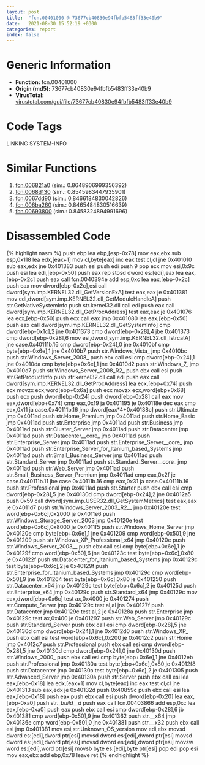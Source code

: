 ```yaml
---
layout: post
title:  "fcn.00401000 @ 73677cb40830e94fbfb5483ff33e40b9"
date:   2021-08-30 15:52:19 +0300
categories: report
index: false
---
```


# Generic Information
- **Function:** fcn.00401000
- **Origin (md5):** 73677cb40830e94fbfb5483ff33e40b9
- **VirusTotal:** [virustotal.com/gui/file/73677cb40830e94fbfb5483ff33e40b9][virustotal_ref]

# Code Tags
<span class="tag" id="LINKING">LINKING</span>
<span class="tag" id="SYSTEM-INFO">SYSTEM-INFO</span>


# Similar Functions

1. [fcn.006821a0][similar_1_ref] (sim.: 0.8648906999356392)
2. [fcn.0068d130][similar_2_ref] (sim.: 0.8545983447935901)
3. [fcn.0067dd90][similar_3_ref] (sim.: 0.8466184830042826)
4. [fcn.006ba260][similar_4_ref] (sim.: 0.8465484830516639)
5. [fcn.00693800][similar_5_ref] (sim.: 0.8458324894991696)


# Disassembled Code

{% highlight nasm %}
push ebp
lea ebp,[esp-0x78]
mov eax,ebx
sub esp,0x118
lea edx,[eax+1]
mov cl,byte[eax]
inc eax
test cl,cl
jne 0x401010
sub eax,edx
jne 0x401383
push esi
push edi
push 9
pop ecx
mov esi,0x9c
push esi
lea edi,[ebp-0x50]
push eax
rep stosd dword es:[edi],eax
lea eax,[ebp-0x2c]
push eax
call fcn.0040394e
add esp,0xc
lea eax,[ebp-0x2c]
push eax
mov dword[ebp-0x2c],esi
call dword[sym.imp.KERNEL32.dll_GetVersionExA]
test eax,eax
je 0x401381
mov edi,dword[sym.imp.KERNEL32.dll_GetModuleHandleA]
push str.GetNativeSystemInfo
push str.kernel32.dll
call edi
push eax
call dword[sym.imp.KERNEL32.dll_GetProcAddress]
test eax,eax
je 0x401076
lea ecx,[ebp-0x50]
push ecx
call eax
jmp 0x401080
lea eax,[ebp-0x50]
push eax
call dword[sym.imp.KERNEL32.dll_GetSystemInfo]
cmp dword[ebp-0x1c],2
jne 0x401373
cmp dword[ebp-0x28],4
jbe 0x401373
cmp dword[ebp-0x28],6
mov esi,dword[sym.imp.KERNEL32.dll_lstrcatA]
jne case.0x40111b.16
cmp dword[ebp-0x24],0
jne 0x4010bf
cmp byte[ebp+0x6e],1
jne 0x4010b7
push str.Windows_Vista_
jmp 0x4010bc
push str.Windows_Server_2008_
push ebx
call esi
cmp dword[ebp-0x24],1
jne 0x4010da
cmp byte[ebp+0x6e],1
jne 0x4010d2
push str.Windows_7_
jmp 0x4010d7
push str.Windows_Server_2008_R2_
push ebx
call esi
push str.GetProductInfo
push str.kernel32.dll
call edi
push eax
call dword[sym.imp.KERNEL32.dll_GetProcAddress]
lea ecx,[ebp+0x74]
push ecx
movzx ecx,word[ebp+0x6a]
push ecx
movzx ecx,word[ebp+0x68]
push ecx
push dword[ebp-0x24]
push dword[ebp-0x28]
call eax
mov eax,dword[ebp+0x74]
cmp eax,0x19
ja 0x401195
je 0x40118e
dec eax
cmp eax,0x11
ja case.0x40111b.16
jmp dword[eax*4+0x40138c]
push str.Ultimate
jmp 0x4011ad
push str.Home_Premium
jmp 0x4011ad
push str.Home_Basic
jmp 0x4011ad
push str.Enterprise
jmp 0x4011ad
push str.Business
jmp 0x4011ad
push str.Cluster_Server
jmp 0x4011ad
push str.Datacenter
jmp 0x4011ad
push str.Datacenter__core_
jmp 0x4011ad
push str.Enterprise_Server
jmp 0x4011ad
push str.Enterprise_Server__core_
jmp 0x4011ad
push str.Enterprise_Server_for_Itanium_based_Systems
jmp 0x4011ad
push str.Small_Business_Server
jmp 0x4011ad
push str.Standard_Server
jmp 0x4011ad
push str.Standard_Server__core_
jmp 0x4011ad
push str.Web_Server
jmp 0x4011ad
push str.Small_Business_Server_Premium
jmp 0x4011ad
cmp eax,0x2f
je case.0x40111b.11
jbe case.0x40111b.16
cmp eax,0x31
ja case.0x40111b.16
push str.Professional
jmp 0x4011ad
push str.Starter
push ebx
call esi
cmp dword[ebp-0x28],5
jne 0x40130d
cmp dword[ebp-0x24],2
jne 0x4012a5
push 0x59
call dword[sym.imp.USER32.dll_GetSystemMetrics]
test eax,eax
je 0x4011d7
push str.Windows_Server_2003_R2__
jmp 0x40120e
test word[ebp+0x6c],0x2000
je 0x4011e6
push str.Windows_Storage_Server_2003
jmp 0x40120e
test word[ebp+0x6c],0x8000
je 0x4011f5
push str.Windows_Home_Server
jmp 0x40120e
cmp byte[ebp+0x6e],1
jne 0x401209
cmp word[ebp-0x50],9
jne 0x401209
push str.Windows_XP_Professional_x64
jmp 0x40120e
push str.Windows_Server_2003__
push ebx
call esi
cmp byte[ebp+0x6e],1
je 0x40129f
cmp word[ebp-0x50],6
jne 0x40123c
test byte[ebp+0x6c],0x80
je 0x40122f
push str.Datacenter_for_Itanium_based_Systems
jmp 0x40129c
test byte[ebp+0x6c],2
je 0x40129f
push str.Enterprise_for_Itanium_based_Systems
jmp 0x40129c
cmp word[ebp-0x50],9
jne 0x401264
test byte[ebp+0x6c],0x80
je 0x401250
push str.Datacenter_x64
jmp 0x40129c
test byte[ebp+0x6c],2
je 0x40125d
push str.Enterprise_x64
jmp 0x40129c
push str.Standard_x64
jmp 0x40129c
mov eax,dword[ebp+0x6c]
test ax,0x4000
je 0x401274
push str.Compute_Server
jmp 0x40129c
test al,al
jns 0x40127f
push str.Datacenter
jmp 0x40129c
test al,2
je 0x40128a
push str.Enterprise
jmp 0x40129c
test ax,0x400
je 0x401297
push str.Web_Server
jmp 0x40129c
push str.Standard_Server
push ebx
call esi
cmp dword[ebp-0x28],5
jne 0x40130d
cmp dword[ebp-0x24],1
jne 0x4012d0
push str.Windows_XP_
push ebx
call esi
test word[ebp+0x6c],0x200
je 0x4012c2
push str.Home
jmp 0x4012c7
push str.Professional
push ebx
call esi
cmp dword[ebp-0x28],5
jne 0x40130d
cmp dword[ebp-0x24],0
jne 0x40130d
push str.Windows_2000_
push ebx
call esi
cmp byte[ebp+0x6e],1
jne 0x4012eb
push str.Professional
jmp 0x40130a
test byte[ebp+0x6c],0x80
je 0x4012f8
push str.Datacenter
jmp 0x40130a
test byte[ebp+0x6c],2
je 0x401305
push str.Advanced_Server
jmp 0x40130a
push str.Server
push ebx
call esi
lea eax,[ebp-0x18]
lea edx,[eax+1]
mov cl,byte[eax]
inc eax
test cl,cl
jne 0x401313
sub eax,edx
je 0x40132d
push 0x40859c
push ebx
call esi
lea eax,[ebp-0x18]
push eax
push ebx
call esi
push dword[ebp-0x20]
lea eax,[ebp-0xa0]
push str.__build__d_
push eax
call fcn.00403866
add esp,0xc
lea eax,[ebp-0xa0]
push eax
push ebx
call esi
cmp dword[ebp-0x28],6
jb 0x401381
cmp word[ebp-0x50],9
jne 0x401362
push str.__x64
jmp 0x40136e
cmp word[ebp-0x50],0
jne 0x401381
push str.__x32
push ebx
call esi
jmp 0x401381
mov esi,str.Unknown_OS_version
mov edi,ebx
movsd dword es:[edi],dword ptr[esi]
movsd dword es:[edi],dword ptr[esi]
movsd dword es:[edi],dword ptr[esi]
movsd dword es:[edi],dword ptr[esi]
movsw word es:[edi],word ptr[esi]
movsb byte es:[edi],byte ptr[esi]
pop edi
pop esi
mov eax,ebx
add ebp,0x78
leave
ret
{% endhighlight %}


[similar_1_ref]: /report/fcn.006821a0@c92f0480e2fbc88393d2c65c08a235e0
[similar_2_ref]: /report/fcn.0068d130@c92f0480e2fbc88393d2c65c08a235e0
[similar_3_ref]: /report/fcn.0067dd90@c92f0480e2fbc88393d2c65c08a235e0
[similar_4_ref]: /report/fcn.006ba260@c92f0480e2fbc88393d2c65c08a235e0
[similar_5_ref]: /report/fcn.00693800@c92f0480e2fbc88393d2c65c08a235e0
[virustotal_ref]: https://www.virustotal.com/gui/file/73677cb40830e94fbfb5483ff33e40b9